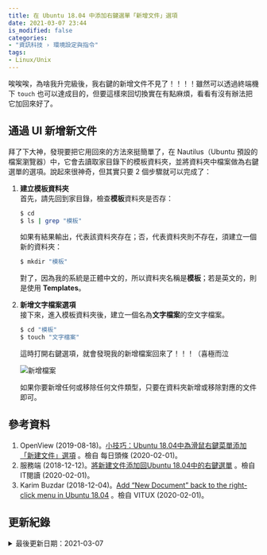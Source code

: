 ```yaml
---
title: 在 Ubuntu 18.04 中添加右鍵選單「新增文件」選項
date: 2021-03-07 23:44
is_modified: false
categories:
- "資訊科技 › 環境設定與指令"
tags:
- Linux/Unix
--- 
```


唉唉唉，為啥我升完級後，我右鍵的新增文件不見了！！！！雖然可以透過終端機下 `touch` 也可以達成目的，但要這樣來回切換實在有點麻煩，看看有沒有辦法把它加回來好了。

<!--more-->


## 通過 UI 新增新文件
拜了下大神，發現要把它用回來的方法來挺簡單了，在 Nautilus（Ubuntu 預設的檔案瀏覽器）中，它會去讀取家目錄下的模板資料夾，並將資料夾中檔案做為右鍵選單的選項。說起來很神奇，但其實只要 2 個步驟就可以完成了：

1. **建立模板資料夾**  
    首先，請先回到家目錄，檢查**模板**資料夾是否存：
    
    ```bash
    $ cd 
    $ ls | grep "模板"    
    ```

    如果有結果輸出，代表該資料夾存在；否，代表資料夾則不存在，須建立一個新的資料夾：
    ```bash
    $ mkdir "模板"    
    ```
    對了，因為我的系統是正體中文的，所以資料夾名稱是**模板**；若是英文的，則是使用 **Templates**。
    
2. **新增文字檔案選項**    
    接下來，進入模板資料夾後，建立一個名為**文字檔案**的空文字檔案。
    ```bash
    $ cd "模板"  
    $ touch "文字檔案"
    ```
    這時打開右鍵選項，就會發現我的新增檔案回來了！！！（喜極而泣

    <p class="illustration">
    <img src="https://i.imgur.com/BTQlTPB.png" alt="新增檔案">
    </p>
    
    如果你要新增任何或移除任何文件類型，只要在資料夾新增或移除對應的文件即可。



## 參考資料 
1. OpenView (2019-08-18)。[小技巧：Ubuntu 18.04中為滑鼠右鍵菜單添加「新建文件」選項](https://kknews.cc/zh-tw/code/99nx3e8.html) 。檢自 每日頭條 (2020-02-01)。
2. 服務端 (2018-12-12)。[將新建文件添加回Ubuntu 18.04中的右鍵選單](https://www.itread01.com/content/1544555947.html) 。檢自 IT閱讀 (2020-02-01)。
3. Karim Buzdar (2018-12-04)。[Add “New Document” back to the right-click menu in Ubuntu 18.04](https://vitux.com/add-new-document-back-to-the-right-click-menu-in-ubuntu-18-04/) 。檢自 VITUX (2020-02-01)。



## 更新紀錄
<details class="update_stamp">
  <summary>最後更新日期：2021-03-07</summary>
  <ul>
    <li>2021-03-07 發布</li>
    <li>2021-02-01 完稿</li>
    <li>2021-02-01 起稿</li>
  </ul>
</details>